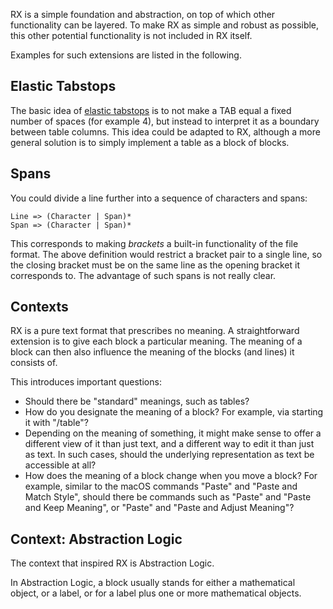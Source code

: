 RX is a simple foundation and abstraction, on top of which other functionality can be layered. To make RX as simple and robust as possible, this other potential functionality is not included in RX itself.

Examples for such extensions are listed in the following.

## Elastic Tabstops
The basic idea of [elastic tabstops](https://nickgravgaard.com/elastic-tabstops/) is to not make a TAB equal a fixed number of spaces (for example 4), but instead to interpret it as a boundary between table columns. This idea could be adapted to RX, although a more general solution is to simply implement a table as a block of blocks.

## Spans
You could divide a line further into a sequence of characters and spans:
```
Line => (Character | Span)*
Span => (Character | Span)*
```
This corresponds to making *brackets* a built-in functionality of the file format. The above definition would restrict a bracket pair to a single line, so the closing bracket must be on the same line as the opening bracket it corresponds to. The advantage of such spans is not really clear.

## Contexts
RX is a pure text format that prescribes no meaning. A straightforward extension is to give each block a particular meaning. The meaning of a block can then also influence the meaning of the blocks (and lines) it consists of. 

This introduces important questions:
* Should there be "standard" meanings, such as tables?
* How do you designate the meaning of a block? For example, via starting it with "/table"?
* Depending on the meaning of something, it might make sense to offer a different view of it than just text, and a different way to edit it than just as text. In such cases, should the underlying representation as text be accessible at all?
* How does the meaning of a block change when you move a block? For example, similar to the macOS commands "Paste" and "Paste and Match Style", should there be commands such as "Paste"  and "Paste and Keep Meaning", or "Paste" and "Paste and Adjust Meaning"?

## Context: Abstraction Logic
The context that inspired RX is Abstraction Logic. 

In Abstraction Logic, a block usually stands for either a 
mathematical object, or a label, or for a label plus one or more mathematical objects.
